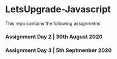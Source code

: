 # LetsUpgrade-Javascript
  
  This repo contains the following assignmetns 
  
### Assignment Day 2 | 30th August 2020

### Assignment Day 3 | 5th Septmenber 2020


